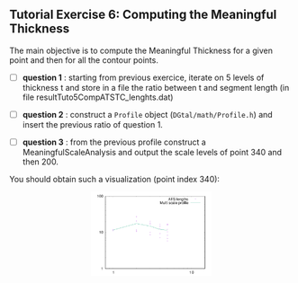 

## Tutorial Exercise 6: Computing the Meaningful Thickness

The main objective is to compute the Meaningful Thickness for a given point and then for all the contour points.


  - [ ] **question 1** : starting from previous exercice, iterate on 5 levels of thickness t and store in a file the ratio between t and segment length (in file resultTuto5CompATSTC_lenghts.dat)
  
  - [ ] **question 2** : construct a `Profile` object (`DGtal/math/Profile.h`) and insert the previous ratio of question 1.
  
  - [ ] **question 3** : from the previous profile construct a MeaningfulScaleAnalysis and output the scale levels of point 340 and then 200.
  
  
  
  
  You should obtain such a visualization (point index 340):

  <center>
  <a href="results/res.png"><img height=150 src="results/res1.png"></a>
  </center>
  


